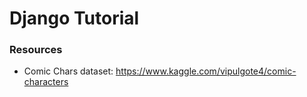 # Django Tutorial

### Resources

- Comic Chars dataset: https://www.kaggle.com/vipulgote4/comic-characters
